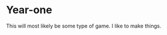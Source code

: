 # Year-one
This will most likely be some type of game. I like to make things. 
                                                


